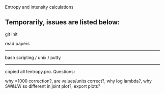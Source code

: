 Entropy and intensity calculations

Temporarily, issues are listed below:
-------------------------------------



git init

read papers

----

bash scripting / unix / putty

----

copied all fentropy.pro. Questions:

why *1000 correction?,
are values/units correct?,
why log lambda?,
why SW&LW so different in joint plot?,
export plots?